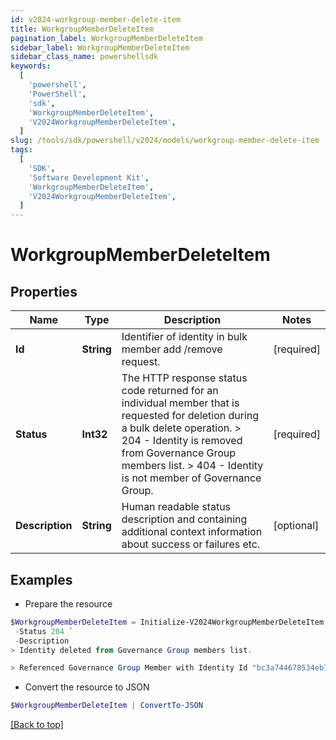 ```yaml
---
id: v2024-workgroup-member-delete-item
title: WorkgroupMemberDeleteItem
pagination_label: WorkgroupMemberDeleteItem
sidebar_label: WorkgroupMemberDeleteItem
sidebar_class_name: powershellsdk
keywords:
  [
    'powershell',
    'PowerShell',
    'sdk',
    'WorkgroupMemberDeleteItem',
    'V2024WorkgroupMemberDeleteItem',
  ]
slug: /tools/sdk/powershell/v2024/models/workgroup-member-delete-item
tags:
  [
    'SDK',
    'Software Development Kit',
    'WorkgroupMemberDeleteItem',
    'V2024WorkgroupMemberDeleteItem',
  ]
---
```


# WorkgroupMemberDeleteItem

## Properties

| Name | Type | Description | Notes |
| --- | --- | --- | --- |
| **Id** | **String** | Identifier of identity in bulk member add /remove request. | [required] |
| **Status** | **Int32** | The HTTP response status code returned for an individual member that is requested for deletion during a bulk delete operation. > 204 - Identity is removed from Governance Group members list. > 404 - Identity is not member of Governance Group. | [required] |
| **Description** | **String** | Human readable status description and containing additional context information about success or failures etc. | [optional] |

## Examples

- Prepare the resource

```powershell
$WorkgroupMemberDeleteItem = Initialize-V2024WorkgroupMemberDeleteItem  -Id 464ae7bf791e49fdb74606a2e4a89635 `
 -Status 204 `
 -Description
> Identity deleted from Governance Group members list.

> Referenced Governance Group Member with Identity Id "bc3a744678534eb78a8002ee2085df64" was not found.

```

- Convert the resource to JSON

```powershell
$WorkgroupMemberDeleteItem | ConvertTo-JSON
```

[[Back to top]](#)

